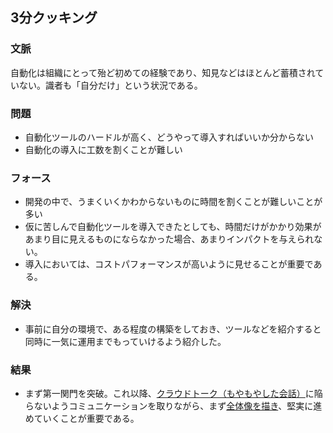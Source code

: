 ## 3分クッキング
### 文脈
自動化は組織にとって殆ど初めての経験であり、知見などはほとんど蓄積されていない。識者も「自分だけ」という状況である。

### 問題
* 自動化ツールのハードルが高く、どうやって導入すればいいか分からない
* 自動化の導入に工数を割くことが難しい

### フォース
* 開発の中で、うまくいくかわからないものに時間を割くことが難しいことが多い
* 仮に苦しんで自動化ツールを導入できたとしても、時間だけがかかり効果があまり目に見えるものにならなかった場合、あまりインパクトを与えられない。
* 導入においては、コストパフォーマンスが高いように見せることが重要である。

### 解決
* 事前に自分の環境で、ある程度の構築をしておき、ツールなどを紹介すると同時に一気に運用までもっていけるよう紹介した。

### 結果
* まず第一関門を突破。これ以降、[クラウドトーク（もやもやした会話）](AmbigiousTalk.html)に陥らないようコミュニケーションを取りながら、まず[全体像を描き](BluePrint.html)、堅実に進めていくことが重要である。
